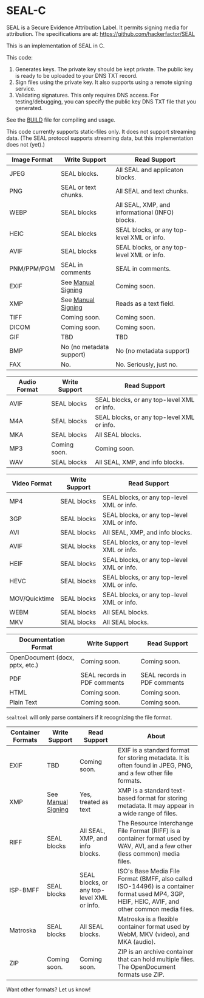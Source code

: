 # SEAL-C
SEAL is a Secure Evidence Attribution Label. It permits signing media for attribution. The specifications are at: https://github.com/hackerfactor/SEAL

This is an implementation of SEAL in C.

This code:
1. Generates keys. The private key should be kept private. The public key is ready to be uploaded to your DNS TXT record.
2. Sign files using the private key. It also supports using a remote signing service.
3. Validating signatures. This only requires DNS access. For testing/debugging, you can specify the public key DNS TXT file that you generated.

See the [BUILD](BUILD.md) file for compiling and usage.

This code currently supports static-files only. It does not support streaming data. (The SEAL protocol supports streaming data, but this implementation does not (yet).)

|Image Format|Write Support|Read Support|
|------|-------------|------------|
|JPEG  |SEAL blocks.|All SEAL and applicaton blocks.|
|PNG   |SEAL or text chunks.|All SEAL and text chunks.|
|WEBP  |SEAL blocks|All SEAL, XMP, and informational (INFO) blocks.|
|HEIC  |SEAL blocks|SEAL blocks, or any top-level XML or info.|
|AVIF  |SEAL blocks|SEAL blocks, or any top-level XML or info.|
|PNM/PPM/PGM|SEAL in comments|SEAL in comments.|
|EXIF  |See [Manual Signing](BUILD.md#manualsigning)|Coming soon.|
|XMP   |See [Manual Signing](BUILD.md#manualsigning)|Reads as a text field.|
|TIFF  |Coming soon.|Coming soon.|
|DICOM |Coming soon.|Coming soon.|
|GIF   |TBD|TBD|
|BMP   |No (no metadata support)|No (no metadata support)|
|FAX   |No.|No. Seriously, just no.|

|Audio Format|Write Support|Read Support|
|------|-------------|------------|
|AVIF  |SEAL blocks|SEAL blocks, or any top-level XML or info.|
|M4A   |SEAL blocks|SEAL blocks, or any top-level XML or info.|
|MKA   |SEAL blocks|All SEAL blocks.|
|MP3   |Coming soon.|Coming soon.|
|WAV   |SEAL blocks|All SEAL, XMP, and info blocks.|

|Video Format|Write Support|Read Support|
|------|-------------|------------|
|MP4   |SEAL blocks|SEAL blocks, or any top-level XML or info.|
|3GP   |SEAL blocks|SEAL blocks, or any top-level XML or info.|
|AVI   |SEAL blocks|All SEAL, XMP, and info blocks.|
|AVIF  |SEAL blocks|SEAL blocks, or any top-level XML or info.|
|HEIF  |SEAL blocks|SEAL blocks, or any top-level XML or info.|
|HEVC  |SEAL blocks|SEAL blocks, or any top-level XML or info.|
|MOV/Quicktime |SEAL blocks|SEAL blocks, or any top-level XML or info.|
|WEBM  |SEAL blocks|All SEAL blocks.|
|MKV   |SEAL blocks|All SEAL blocks.|

|Documentation Format|Write Support|Read Support|
|------|-------------|------------|
|OpenDocument (docx, pptx, etc.)|Coming soon.|Coming soon.|
|PDF |SEAL records in PDF comments|SEAL records in PDF comments|
|HTML |Coming soon.|Coming soon.|
|Plain Text |Coming soon.|Coming soon.|

`sealtool` will only parse containers if it recognizing the file format.

|Container Formats|Write Support|Read Support|About|
|------|-------------|------------|-----|
|EXIF |TBD |Coming soon.|EXIF is a standard format for storing metadata. It is often found in JPEG, PNG, and a few other file formats.
|XMP |See [Manual Signing](BUILD.md#manualsigning)|Yes, treated as text|XMP is a standard text-based format for storing metadata. It may appear in a wide range of files.
|RIFF |SEAL blocks |All SEAL, XMP, and info blocks.|The Resource Interchange File Format (RIFF) is a container format used by WAV, AVI, and a few other (less common) media files.|
|ISP-BMFF |SEAL blocks|SEAL blocks, or any top-level XML or info.|ISO's Base Media File Format (BMFF, also called ISO-14496) is a container format used MP4, 3GP, HEIF, HEIC, AVIF, and other common media files.|
|Matroska |SEAL blocks |All SEAL blocks.|Matroska is a flexible container format used by WebM, MKV (video), and MKA (audio).|
|ZIP |Coming soon. |Coming soon.|ZIP is an archive container that can hold multiple files. The OpenDocument formats use ZIP.|

Want other formats? Let us know!

